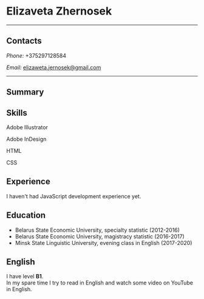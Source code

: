 # Elizaveta Zhernosek
***
## Contacts
*Phone:* +375297128584

*Email:* elizaweta.jernosek@gmail.com

***
## Summary
## Skills
Adobe Illustrator

Adobe InDesign

HTML

CSS
## Experience
I haven't had JavaScript development experience yet.
## Education
* Belarus State Economic University, specialty statistic (2012-2016)
* Belarus State Economic University, magistracy statistic (2016-2017)
* Minsk State Linguistic University, evening class in English (2017-2020)
## English
I have level **B1**.  
In my spare time I try to read in English and watch some video on YouTube in English.